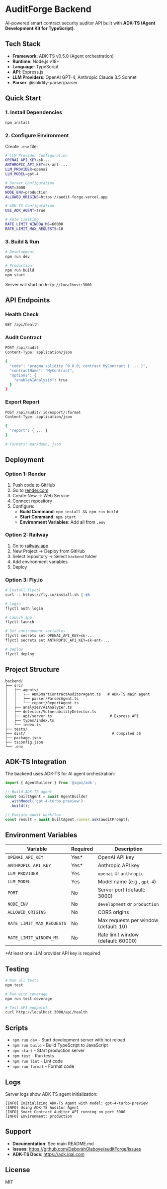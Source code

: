 # AuditForge Backend

AI-powered smart contract security auditor API built with **ADK-TS (Agent Development Kit for TypeScript)**.

## Tech Stack

- **Framework**: ADK-TS v0.5.0 (Agent orchestration)
- **Runtime**: Node.js v18+
- **Language**: TypeScript
- **API**: Express.js
- **LLM Providers**: OpenAI GPT-4, Anthropic Claude 3.5 Sonnet
- **Parser**: @solidity-parser/parser

## Quick Start

### 1. Install Dependencies

```bash
npm install
```

### 2. Configure Environment

Create `.env` file:

```bash
# LLM Provider Configuration
OPENAI_API_KEY=sk-...
ANTHROPIC_API_KEY=sk-ant-...
LLM_PROVIDER=openai
LLM_MODEL=gpt-4

# Server Configuration
PORT=3000
NODE_ENV=production
ALLOWED_ORIGINS=https://audit-forge.vercel.app

# ADK-TS Configuration
USE_ADK_AGENT=true

# Rate Limiting
RATE_LIMIT_WINDOW_MS=60000
RATE_LIMIT_MAX_REQUESTS=10
```

### 3. Build & Run

```bash
# Development
npm run dev

# Production
npm run build
npm start
```

Server will start on `http://localhost:3000`

## API Endpoints

### Health Check
```bash
GET /api/health
```

### Audit Contract
```bash
POST /api/audit
Content-Type: application/json

{
  "code": "pragma solidity ^0.8.0; contract MyContract { ... }",
  "contractName": "MyContract",
  "options": {
    "enableAIAnalysis": true
  }
}
```

### Export Report
```bash
POST /api/audit/:id/export/:format
Content-Type: application/json

{
  "report": { ... }
}

# Formats: markdown, json
```

## Deployment

### Option 1: Render

1. Push code to GitHub
2. Go to [render.com](https://render.com)
3. Create New → Web Service
4. Connect repository
5. Configure:
   - **Build Command**: `npm install && npm run build`
   - **Start Command**: `npm start`
   - **Environment Variables**: Add all from `.env`

### Option 2: Railway

1. Go to [railway.app](https://railway.app)
2. New Project → Deploy from GitHub
3. Select repository → Select `backend` folder
4. Add environment variables
5. Deploy

### Option 3: Fly.io

```bash
# Install flyctl
curl -L https://fly.io/install.sh | sh

# Login
flyctl auth login

# Launch app
flyctl launch

# Set environment variables
flyctl secrets set OPENAI_API_KEY=sk-...
flyctl secrets set ANTHROPIC_API_KEY=sk-ant-...

# Deploy
flyctl deploy
```

## Project Structure

```
backend/
├── src/
│   ├── agents/
│   │   ├── ADKSmartContractAuditorAgent.ts   # ADK-TS main agent
│   │   ├── parser/ParserAgent.ts
│   │   └── report/ReportAgent.ts
│   ├── analyzer/AIAnalyzer.ts
│   ├── detector/VulnerabilityDetector.ts
│   ├── api/server.ts                          # Express API
│   ├── types/index.ts
│   └── index.ts
├── tests/
├── dist/                                       # Compiled JS
├── package.json
├── tsconfig.json
└── .env
```

## ADK-TS Integration

The backend uses ADK-TS for AI agent orchestration:

```typescript
import { AgentBuilder } from '@iqai/adk';

// Build ADK-TS agent
const builtAgent = await AgentBuilder
  .withModel('gpt-4-turbo-preview')
  .build();

// Execute audit workflow
const result = await builtAgent.runner.ask(auditPrompt);
```

## Environment Variables

| Variable | Required | Description |
|----------|----------|-------------|
| `OPENAI_API_KEY` | Yes* | OpenAI API key |
| `ANTHROPIC_API_KEY` | Yes* | Anthropic API key |
| `LLM_PROVIDER` | Yes | `openai` or `anthropic` |
| `LLM_MODEL` | Yes | Model name (e.g., `gpt-4`) |
| `PORT` | No | Server port (default: 3000) |
| `NODE_ENV` | No | `development` or `production` |
| `ALLOWED_ORIGINS` | No | CORS origins |
| `RATE_LIMIT_MAX_REQUESTS` | No | Max requests per window (default: 10) |
| `RATE_LIMIT_WINDOW_MS` | No | Rate limit window (default: 60000) |

*At least one LLM provider API key is required

## Testing

```bash
# Run all tests
npm test

# Run with coverage
npm run test:coverage

# Test API endpoint
curl http://localhost:3000/api/health
```

## Scripts

- `npm run dev` - Start development server with hot reload
- `npm run build` - Build TypeScript to JavaScript
- `npm start` - Start production server
- `npm test` - Run tests
- `npm run lint` - Lint code
- `npm run format` - Format code

## Logs

Server logs show ADK-TS agent initialization:

```
[INFO] Initializing ADK-TS Agent with model: gpt-4-turbo-preview
[INFO] Using ADK-TS Auditor Agent
[INFO] Smart Contract Auditor API running on port 3000
[INFO] Environment: production
```

## Support

- **Documentation**: See main README.md
- **Issues**: https://github.com/DeborahOlaboye/auditForge/issues
- **ADK-TS Docs**: https://adk.iqai.com

## License

MIT
